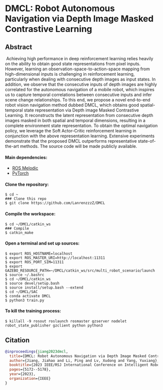 # DMCL: Robot Autonomous Navigation via Depth Image Masked Contrastive Learning

## Abstract

​	Achieving high performance in deep reinforcement learning relies heavily on the ability to obtain good state representations from pixel inputs. However, learning an observation-space-to-action-space mapping from high-dimensional inputs is challenging in reinforcement learning, particularly when dealing with consecutive depth images as input states. In addition, we observe that the consecutive inputs of depth images are highly correlated for the autonomous navigation of a mobile robot, which inspires us to capture temporal correlations between consecutive inputs and infer scene change relationships. To this end, we propose a novel end-to-end robot vision navigation method dubbed DMCL, which obtains good spatial-temporal state representation via Depth image Masked Contrastive Learning. It reconstructs the latent representation from consecutive depth images masked in both spatial and temporal dimensions, resulting in a complete environment state representation. To obtain the optimal navigation policy, we leverage the Soft Actor-Critic reinforcement learning in conjunction with the above representation learning. Extensive experiments demonstrate that the proposed DMCL outperforms representative state-of-the-art methods. The source code will be made publicly available.

#### Main dependencies: 

* [ROS Melodic](http://wiki.ros.org/melodic/Installation)
* [PyTorch](https://pytorch.org/get-started/locally/)

#### Clone the repository:

```shell
$ cd ~
### Clone this repo
$ git clone https://github.com/LanrenzzzZ/DMCL
```

#### Compile the workspace:

```shell
$ cd ~/DMCL/catkin_ws
### Compile
$ catkin_make
```

#### Open a terminal and set up sources:

```shell
$ export ROS_HOSTNAME=localhost
$ export ROS_MASTER_URI=http://localhost:11311
$ export ROS_PORT_SIM=11311
$ export GAZEBO_RESOURCE_PATH=~/DMCL/catkin_ws/src/multi_robot_scenario/launch
$ source ~/.bashrc
$ cd ~/DMCL/catkin_ws
$ source devel/setup.bash
$ source install/setup.bash --extend
$ cd ~/DMCL/SAC
$ conda activate DMCL
$ python3 train.py
```

#### To kill the training process:

```shell
$ killall -9 rosout roslaunch rosmaster gzserver nodelet robot_state_publisher gzclient python python3
```

## Citation

```bibtex
@inproceedings{jiang2023dmcl,
  title={DMCL: Robot Autonomous Navigation via Depth Image Masked Contrastive Learning},
  author={Jiang, Jiahao and Li, Ping and Lv, Xudong and Yang, Yuxiang},
  booktitle={2023 IEEE/RSJ International Conference on Intelligent Robots and Systems (IROS)},
  pages={5172--5178},
  year={2023},
  organization={IEEE}
}
```
